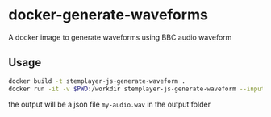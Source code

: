 # docker-generate-waveforms

A docker image to generate waveforms using BBC audio waveform

## Usage

```sh
docker build -t stemplayer-js-generate-waveform .
docker run -it -v $PWD:/workdir stemplayer-js-generate-waveform --input source/my-audio.wav --output output
```

the output will be a json file `my-audio.wav` in the output folder

